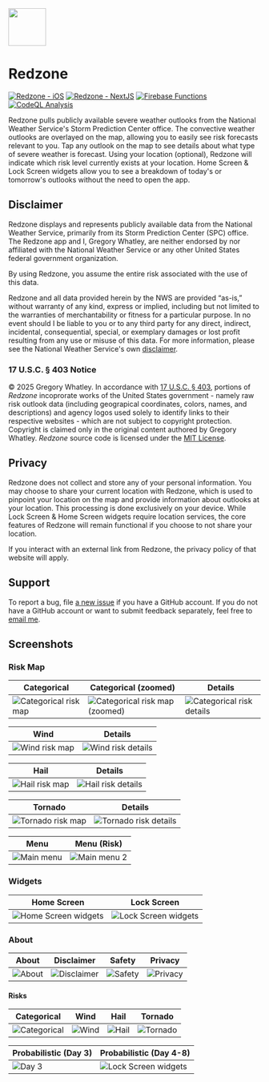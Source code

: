 <img src="https://github.com/devgregw/Redzone/blob/main/redzone-web/src/app/logo.png?raw=true" width="75" height="75">

# Redzone

[![Redzone - iOS](https://github.com/devgregw/Redzone/actions/workflows/redzone-ios.yml/badge.svg)](https://github.com/devgregw/Redzone/actions/workflows/redzone-ios.yml) [![Redzone - NextJS](https://github.com/devgregw/Redzone/actions/workflows/redzone-web.yml/badge.svg)](https://github.com/devgregw/Redzone/actions/workflows/redzone-web.yml) [![Firebase Functions](https://github.com/devgregw/Redzone/actions/workflows/functions.yml/badge.svg)](https://github.com/devgregw/Redzone/actions/workflows/functions.yml) [![CodeQL Analysis](https://github.com/devgregw/Redzone/actions/workflows/codeql.yml/badge.svg)](https://github.com/devgregw/Redzone/actions/workflows/codeql.yml)

Redzone pulls publicly available severe weather outlooks from the National Weather Service's Storm Prediction Center office. The convective weather outlooks are overlayed on the map, allowing you to easily see risk forecasts relevant to you. Tap any outlook on the map to see details about what type of severe weather is forecast. Using your location (optional), Redzone will indicate which risk level currently exists at your location. Home Screen & Lock Screen widgets allow you to see a breakdown of today's or tomorrow's outlooks without the need to open the app.

## Disclaimer

Redzone displays and represents publicly available data from the National Weather Service, primarily from its Storm Prediction Center (SPC) office. The Redzone app and I, Gregory Whatley, are neither endorsed by nor affiliated with the National Weather Service or any other United States federal government organization.

By using Redzone, you assume the entire risk associated with the use of this data.

Redzone and all data provided herein by the NWS are provided “as-is,” without warranty of any kind, express or implied, including but not limited to the warranties of merchantability or fitness for a particular purpose. In no event should I be liable to you or to any third party for any direct, indirect, incidental, consequential, special, or exemplary damages or lost profit resulting from any use or misuse of this data. For more information, please see the National Weather Service's own [disclaimer](https://www.weather.gov/disclaimer).

### 17 U.S.C. § 403 Notice

© 2025 Gregory Whatley. In accordance with [17 U.S.C. § 403](https://www.law.cornell.edu/uscode/text/17/403), portions of *Redzone* incoprorate works of the United States government - namely raw risk outlook data (including geograpical coordinates, colors, names, and descriptions) and agency logos used solely to identify links to their respective websites - which are not subject to copyright protection. Copyright is claimed only in the original content authored by Gregory Whatley. *Redzone* source code is licensed under the [MIT License](LICENSE).
 
## Privacy

Redzone does not collect and store any of your personal information. You may choose to share your current location with Redzone, which is used to pinpoint your location on the map and provide information about outlooks at your location. This processing is done exclusively on your device. While Lock Screen & Home Screen widgets require location services, the core features of Redzone will remain functional if you choose to not share your location.

If you interact with an external link from Redzone, the privacy policy of that website will apply.

## Support

To report a bug, file [a new issue](https://github.com/devgregw/Redzone/issues/new) if you have a GitHub account. If you do not have a GitHub account or want to submit feedback separately, feel free to [email me](mailto:redzone@gregwhatley.dev).

## Screenshots

### Risk Map

| Categorical | Categorical (zoomed) | Details |
| --- | --- | --- |
| ![Categorical risk map](https://github.com/devgregw/Redzone/blob/main/screenshots/cat_1.png?raw=true) | ![Categorical risk map (zoomed)](https://github.com/devgregw/Redzone/blob/main/screenshots/cat_2.png?raw=true) | ![Categorical risk details](https://github.com/devgregw/Redzone/blob/main/screenshots/cat_detail.png?raw=true) |

| Wind | Details |
| --- | --- |
| ![Wind risk map](https://github.com/devgregw/Redzone/blob/main/screenshots/wind_1.png?raw=true) | ![Wind risk details](https://github.com/devgregw/Redzone/blob/main/screenshots/wind_detail.png?raw=true) |

| Hail | Details |
| --- | --- |
| ![Hail risk map](https://github.com/devgregw/Redzone/blob/main/screenshots/hail_1.png?raw=true) | ![Hail risk details](https://github.com/devgregw/Redzone/blob/main/screenshots/hail_detail.png?raw=true) |

| Tornado | Details |
| --- | --- |
| ![Tornado risk map](https://github.com/devgregw/Redzone/blob/main/screenshots/torn_1.png?raw=true) | ![Tornado risk details](https://github.com/devgregw/Redzone/blob/main/screenshots/torn_detail.png?raw=true) |

| Menu | Menu (Risk) |
| --- | --- |
| ![Main menu](https://github.com/devgregw/Redzone/blob/main/screenshots/menu_1.png?raw=true) | ![Main menu 2](https://github.com/devgregw/Redzone/blob/main/screenshots/menu_2.png?raw=true) |

### Widgets

| Home Screen | Lock Screen |
| --- | --- |
| ![Home Screen widgets](https://github.com/devgregw/Redzone/blob/main/screenshots/widgets_home.png?raw=true) | ![Lock Screen widgets](https://github.com/devgregw/Redzone/blob/main/screenshots/widgets_lockscreen.png?raw=true) |

### About

| About | Disclaimer | Safety | Privacy |
| --- | --- | --- | --- |
| ![About](https://github.com/devgregw/Redzone/blob/main/screenshots/about_main.png?raw=true) | ![Disclaimer](https://github.com/devgregw/Redzone/blob/main/screenshots/about_disclaimer.png?raw=true) | ![Safety](https://github.com/devgregw/Redzone/blob/main/screenshots/about_safety.png?raw=true) | ![Privacy](https://github.com/devgregw/Redzone/blob/main/screenshots/about_privacy.png?raw=true) |

#### Risks

| Categorical | Wind | Hail | Tornado |
| --- | --- | --- | --- |
| ![Categorical](https://github.com/devgregw/Redzone/blob/main/screenshots/about_cat.png?raw=true) | ![Wind](https://github.com/devgregw/Redzone/blob/main/screenshots/about_wind.png?raw=true) | ![Hail](https://github.com/devgregw/Redzone/blob/main/screenshots/about_hail.png?raw=true) | ![Tornado](https://github.com/devgregw/Redzone/blob/main/screenshots/about_torn.png?raw=true) |

| Probabilistic (Day 3) | Probabilistic (Day 4-8) |
| --- | --- |
| ![Day 3](https://github.com/devgregw/Redzone/blob/main/screenshots/about_prob3.png?raw=true) | ![Lock Screen widgets](https://github.com/devgregw/Redzone/blob/main/screenshots/about_prob48.png?raw=true) |
